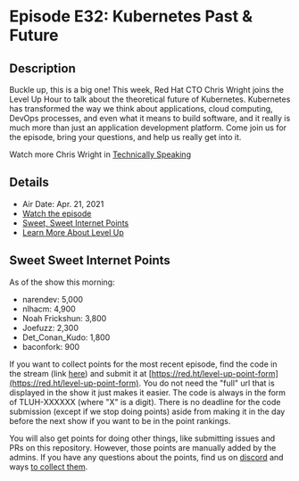 # Episode E32: Kubernetes Past & Future

## Description

Buckle up, this is a big one! This week, Red Hat CTO Chris Wright joins the Level Up Hour to talk about the theoretical future of Kubernetes. Kubernetes has transformed the way we think about applications, cloud computing, DevOps processes, and even what it means to build software, and it really is much more than just an application development platform. Come join us for the episode, bring your questions, and help us really get into it.

Watch more Chris Wright in [Technically Speaking](https://www.youtube.com/playlist?list=PLbMP1JcGBmSGMPKkLoq6CGwwKDxl9VvBE)

## Details

* Air Date: Apr. 21, 2021
* [Watch the episode](https://www.youtube.com/watch?v=6QjqV30ysCQ)
* [Sweet, Sweet Internet Points](#sweet-sweet-internet-points)
* [Learn More About Level Up](https://red.ht/leveluphour)

## Sweet Sweet Internet Points

As of the show this morning:

* narendev:          5,000
* nlhacm:            4,900
* Noah Frickshun:    3,800
* Joefuzz:           2,300
* Det_Conan_Kudo:    1,800
* baconfork:           900

If you want to collect points for the most recent episode, find the code in the stream (link [here](#details)) and submit it at [https://red.ht/level-up-point-form](https://red.ht/level-up-point-form).
You do not need the "full" url that is displayed in the show it just makes it easier.
The code is always in the form of TLUH-XXXXXX (where "X" is a digit).
There is no deadline for the code submission (except if we stop doing points) aside from making it in the day before the next show if you want to be in the point rankings.

You will also get points for doing other things, like submitting issues and PRs on this repository.
However, those points are manually added by the admins.
If you have any questions about the points, find us on [discord](https://discord.gg/5VMVGJt) and ways [to collect them](../activities.md).
